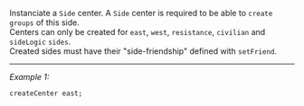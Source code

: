 Instanciate a `Side` center. A `Side` center is required to be able to `create groups` of this side.<br>
Centers can only be created for `east`, `west`, `resistance`, `civilian` and `sideLogic` `sides`.<br>
Created sides must have their "side-friendship" defined with `setFriend`.


---
*Example 1:*
```sqf
createCenter east;
```